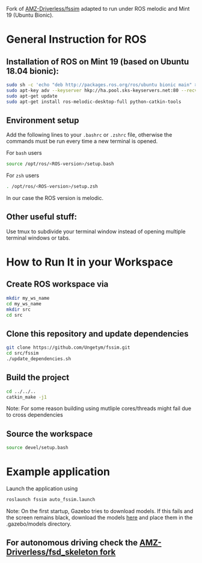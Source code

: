 Fork of [AMZ-Driverless/fssim](https://github.com/AMZ-Driverless/fssim) adapted to run under ROS melodic and Mint 19 (Ubuntu Bionic).

# General Instruction for ROS

## Installation of ROS on Mint 19 (based on Ubuntu 18.04 bionic):

```bash
sudo sh -c 'echo "deb http://packages.ros.org/ros/ubuntu bionic main" > /etc/apt/sources.list.d/ros-latest.list'
sudo apt-key adv --keyserver hkp://ha.pool.sks-keyservers.net:80 --recv-key 421C365BD9FF1F717815A3895523BAEEB01FA116
sudo apt-get update
sudo apt-get install ros-melodic-desktop-full python-catkin-tools
```
## Environment setup
Add the following lines to your `.bashrc` or `.zshrc` file, otherwise the commands must be run every time a new terminal is opened.

For `bash` users
```bash
source /opt/ros/<ROS-version>/setup.bash
```
For `zsh` users
```bash
. /opt/ros/<ROS-version>/setup.zsh
```
In our case the ROS version is melodic.

## Other useful stuff:
Use tmux to subdivide your terminal window instead of opening multiple terminal windows or tabs.

# How to Run It in your Workspace
## Create ROS workspace via
```bash
mkdir my_ws_name
cd my_ws_name
mkdir src
cd src
```
## Clone this repository and update dependencies
```bash
git clone https://github.com/Ungetym/fssim.git
cd src/fssim
./update_dependencies.sh
```
## Build the project
```bash
cd ../../..
catkin_make -j1
```
Note: For some reason building using mutliple cores/threads might fail due to cross dependencies
## Source the workspace
```bash
source devel/setup.bash
```
# Example application
Launch the application using
```bash
roslaunch fssim auto_fssim.launch
```
Note: On the first startup, Gazebo tries to download models. If this fails and the screen remains black, download the models [here](https://bitbucket.org/osrf/gazebo_models) and place them in the .gazebo/models directory.

## For autonomous driving check the [AMZ-Driverless/fsd_skeleton fork](https://github.com/Ungetym/fsd_skeleton)
